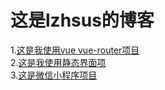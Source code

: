 这是lzhsus的博客
===================================  

1.[这是我使用vue vue-router项目](https://github.com/lzhsus/db)<br /> 
2.[这是我使用静态界面项](https://github.com/lzhsus/iTravel)<br /> 
3.[这是微信小程序项目](https://github.com/lzhsus/wx)<br /> 
